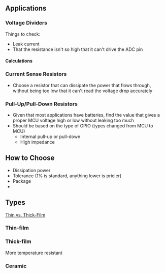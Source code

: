## Applications
### Voltage Dividers

Things to check:
- Leak current
- That the resistance isn't so high that it can't drive the ADC pin

#### Calculations
### Current Sense Resistors

- Choose a resistor that can dissipate the power that flows through, without being too low that it can't read the voltage drop accurately

### Pull-Up/Pull-Down Resistors
- Given that most applications have batteries, find the value that gives a proper MCU voltage high or low without leaking too much
- Should be based on the type of GPIO (types changed from MCU to MCU)
	- Internal pull-up or pull-down
	- High impedance


## How to Choose
- Dissipation power
- Tolerance (1% is standard, anything lower is pricier)
- Package
- 

## Types

[Thin vs. Thick-Film](https://eepower.com/resistor-guide/resistor-materials/thin-and-thick-film/#)
### Thin-film

### Thick-film
More temperature resistant

### Ceramic